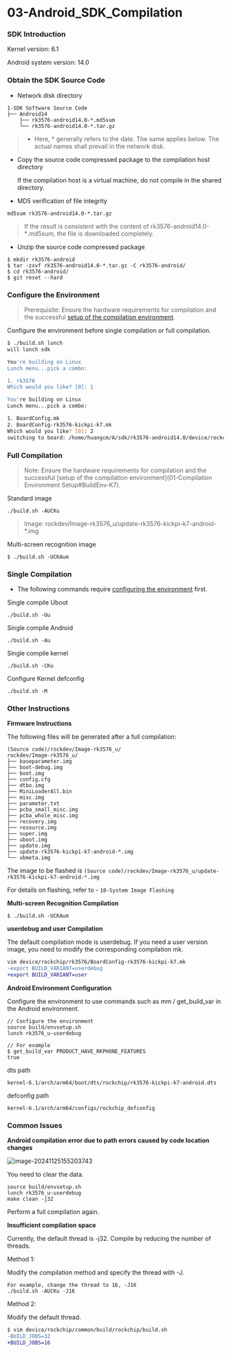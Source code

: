 # 03-Android_SDK_Compilation

### SDK Introduction

Kernel version: 6.1

Android system version: 14.0


### Obtain the SDK Source Code

* Network disk directory

```
1-SDK Software Source Code
├── Android14
    ├── rk3576-android14.0-*.md5sum
    └── rk3576-android14.0-*.tar.gz
```

> * Here, * generally refers to the date. The same applies below. The actual names shall prevail in the network disk.

* Copy the source code compressed package to the compilation host directory

  If the compilation host is a virtual machine, do not compile in the shared directory.

* MD5 verification of file integrity

```
md5sum rk3576-android14.0-*.tar.gz
```

> If the result is consistent with the content of rk3576-android14.0-*.md5sum, the file is downloaded completely.

* Unzip the source code compressed package

```
$ mkdir rk3576-android
$ tar -zxvf rk3576-android14.0-*.tar.gz -C rk3576-android/
$ cd rk3576-android/
$ git reset --hard
```


### Configure the Environment

> Prerequisite: Ensure the hardware requirements for compilation and the successful [setup of the compilation environment](01-Compilation_Environment_Setup.md).

Configure the environment before single compilation or full compilation.

```bash
$ ./build.sh lunch
will lunch sdk

You're building on Linux
Lunch menu...pick a combo:

1. rk3576
Which would you like? [0]: 1

You're building on Linux
Lunch menu...pick a combo:

1. BoardConfig.mk
2. BoardConfig-rk3576-kickpi-k7.mk
Which would you like? [0]: 2
switching to board: /home/huangcm/A/sdk/rk3576-android14.0/device/rockchip/rk3576/BoardConfig-rk3576-kickpi-k7.mk
```


### Full Compilation

> Note: Ensure the hardware requirements for compilation and the successful [setup of the compilation environment](01-Compilation Environment Setup#BuildEnv-K7).

Standard image

```
./build.sh -AUCKu
```

> Image: rockdev/Image-rk3576_u/update-rk3576-kickpi-k7-android-*.img

Multi-screen recognition image

```
$ ./build.sh -UCKAum
```


### Single Compilation

* The following commands require [configuring the environment](#androidEnv-K7) first.

Single compile Uboot

```
./build.sh -Uu
```

Single compile Android

```
./build.sh -Au
```

Single compile kernel

```
./build.sh -CKu
```

Configure Kernel defconfig

```
./build.sh -M
```


### Other Instructions

**Firmware Instructions**

The following files will be generated after a full compilation:

```
(Source code)/rockdev/Image-rk3576_u/
rockdev/Image-rk3576_u/
├── baseparameter.img
├── boot-debug.img
├── boot.img
├── config.cfg
├── dtbo.img
├── MiniLoaderAll.bin
├── misc.img
├── parameter.txt
├── pcba_small_misc.img
├── pcba_whole_misc.img
├── recovery.img
├── resource.img
├── super.img
├── uboot.img
├── update.img
├── update-rk3576-kickpi-k7-android-*.img
└── vbmeta.img
```

The image to be flashed is `(Source code)/rockdev/Image-rk3576_u/update-rk3576-kickpi-k7-android-*.img`

For details on flashing, refer to - `10-System Image Flashing`


**Multi-screen Recognition Compilation**

```
$ ./build.sh -UCKAum
```


**userdebug and user Compilation**

The default compilation mode is userdebug. If you need a user version image, you need to modify the corresponding compilation mk.

```diff
vim device/rockchip/rk3576/BoardConfig-rk3576-kickpi-k7.mk
-export BUILD_VARIANT=userdebug
+export BUILD_VARIANT=user
```


**Android Environment Configuration**

Configure the environment to use commands such as mm / get_build_var in the Android environment.

```shell
// Configure the environment
source build/envsetup.sh
lunch rk3576_u-userdebug

// For example
$ get_build_var PRODUCT_HAVE_RKPHONE_FEATURES
true
```

dts path

```
kernel-6.1/arch/arm64/boot/dts/rockchip/rk3576-kickpi-k7-android.dts
```

defconfig path

```
kernel-6.1/arch/arm64/configs/rockchip_defconfig
```


### Common Issues

**Android compilation error due to path errors caused by code location changes**

![image-20241125155203743](http://tanzhtanzh.oss-cn-shenzhen.aliyuncs.com/img/image-20241125155203743.png)

You need to clear the data.

```shell
source build/envsetup.sh
lunch rk3576_u-userdebug
make clean -j32
```

Perform a full compilation again.


**Insufficient compilation space**

Currently, the default thread is -j32. Compile by reducing the number of threads.

Method 1: 

Modify the compilation method and specify the thread with -J.

```shell
For example, change the thread to 16, -J16
./build.sh -AUCKu -J16
```

Method 2:

Modify the default thread.

```diff
$ vim device/rockchip/common/build/rockchip/build.sh
-BUILD_JOBS=32
+BUILD_JOBS=16
```

